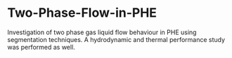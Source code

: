 # Two-Phase-Flow-in-PHE
Investigation of two phase gas liquid flow behaviour in PHE using segmentation techniques. A hydrodynamic and thermal performance study was performed as well.
